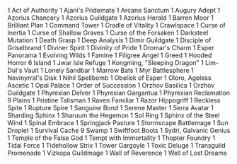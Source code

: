 1 Act of Authority
1 Ajani's Pridemate
1 Arcane Sanctum
1 Augury Adept
1 Azorius Chancery
1 Azorius Guildgate
1 Azorius Herald
1 Barren Moor
1 Brilliant Plan
1 Command Tower
1 Cradle of Vitality
1 Crawlspace
1 Curse of Inertia
1 Curse of Shallow Graves
1 Curse of the Forsaken
1 Darksteel Mutation
1 Death Grasp
1 Deep Analysis
1 Dimir Guildgate
1 Disciple of Griselbrand
1 Diviner Spirit
1 Divinity of Pride
1 Dromar's Charm
1 Esper Panorama
1 Evolving Wilds
1 Famine
1 Filigree Angel
1 Greed
1 Hooded Horror
6 Island
1 Jwar Isle Refuge
1 Kongming, "Sleeping Dragon"
1 Lim-Dul's Vault
1 Lonely Sandbar
1 Marrow Bats
1 Myr Battlesphere
1 Nevinyrral's Disk
1 Nihil Spellbomb
1 Obelisk of Esper
1 Oloro, Ageless Ascetic
1 Opal Palace
1 Order of Succession
1 Orzhov Basilica
1 Orzhov Guildgate
1 Phyrexian Delver
1 Phyrexian Gargantua
1 Phyrexian Reclamation
9 Plains
1 Pristine Talisman
1 Raven Familiar
1 Razor Hippogriff
1 Reckless Spite
1 Rupture Spire
1 Sanguine Bond
1 Serene Master
1 Serra Avatar
1 Sharding Sphinx
1 Sharuum the Hegemon
1 Sol Ring
1 Sphinx of the Steel Wind
1 Spinal Embrace
1 Springjack Pasture
1 Stormscape Battlemage
1 Sun Droplet
1 Survival Cache
9 Swamp
1 Swiftfoot Boots
1 Sydri, Galvanic Genius
1 Temple of the False God
1 Tempt with Immortality
1 Thopter Foundry
1 Tidal Force
1 Tidehollow Strix
1 Tower Gargoyle
1 Toxic Deluge
1 Transguild Promenade
1 Vizkopa Guildmage
1 Wall of Reverence
1 Well of Lost Dreams